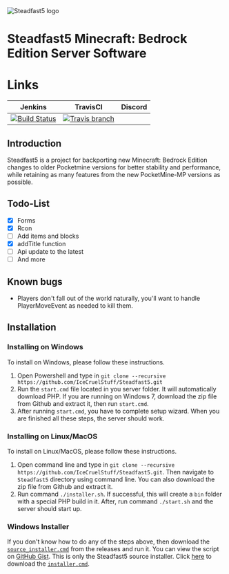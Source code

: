   <img src="https://github.com/IceCruelStuff/Steadfast5/blob/master/Steadfast5.png" alt="Steadfast5 logo" title="Aimeos" align="center" />

# Steadfast5 Minecraft: Bedrock Edition Server Software
# Links
| Jenkins | TravisCI | Discord |
| :---: | :---: | :---: |
| [![Build Status](https://img.shields.io/badge/Build-Passing-brightgreen?style=plastic)]() | [![Travis branch](https://img.shields.io/badge/Build-Passing-orange?style=plastic)]() |

## Introduction

Steadfast5 is a project for backporting new Minecraft: Bedrock Edition changes to older Pocketmine versions for better stability and performance, while retaining as many features from the new PocketMine-MP versions as possible.

## Todo-List

- [x] Forms
- [x] Rcon
- [ ] Add items and blocks
- [x] addTitle function
- [ ] Api update to the latest
- [ ] And more

## Known bugs

- Players don't fall out of the world naturally, you'll want to handle PlayerMoveEvent as needed to kill them.

## Installation
### Installing on Windows
To install on Windows, please follow these instructions. 
1) Open Powershell and type in `git clone --recursive https://github.com/IceCruelStuff/Steadfast5.git` 
2) Run the `start.cmd` file located in you server folder. It will automatically download PHP. If you are running on Windows 7, download the zip file from Github and extract it, then run `start.cmd`. 
3) After running `start.cmd`, you have to complete setup wizard. When you are finished all these steps, the server should work.

### Installing on Linux/MacOS
To install on Linux/MacOS, please follow these instructions.
1) Open command line and type in `git clone --recursive https://github.com/IceCruelStuff/Steadfast5.git`. Then navigate to `Steadfast5` directory using command line. You can also download the zip file from Github and extract it.
2) Run command `./installer.sh`. If successful, this will create a `bin` folder with a special PHP build in it. After, run command `./start.sh` and the server should start up.

### Windows Installer
If you don't know how to do any of the steps above, then download the [`source_installer.cmd`](https://github.com/IceCruelStuff/Steadfast5/releases/download/v1.1/source_installer.cmd) from the releases and run it. You can view the script on [GitHub Gist](https://gist.github.com/IceCruelStuff/621339e30c8fb2b0d4d806265f0bbed9).
This is only the Steadfast5 source installer. Click [here](https://github.com/IceCruelStuff/Steadfast5/releases/download/v1.1/installer.cmd) to download the [`installer.cmd`](https://gist.github.com/IceCruelStuff/f52d1071c1d93b707ead302f96c9f248).
